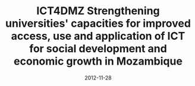 ---
abstract: ''
authors:
- Thomas Grechenig
- Paul Pöltner
- Isabella Wagner
- Emilio Mosse
- Andrey Shindyapin
date: '2012-11-28'
featured: false
links:
- name: Publik
  url: https://publik.tuwien.ac.at/showentry.php?ID=216563&lang=2
publication: 'Talk: 2012 Africa-EU Cooperation Forum on ICT, Lisbon, Portugal (invited);
  11-28-2012 - 11-29-2012'
publication_types:
- '3'
publishDate: '2012-11-28'
title: ICT4DMZ Strengthening universities' capacities for improved access, use and
  application of ICT for social development and economic growth in Mozambique
url_pdf: ''
---